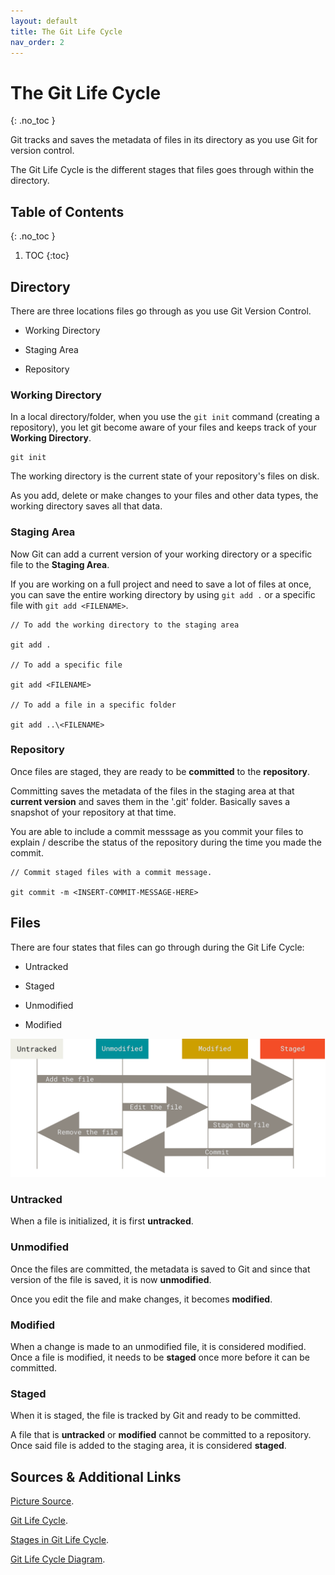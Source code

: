 ```yaml
---
layout: default
title: The Git Life Cycle
nav_order: 2
---
```


<!-- prettier-ignore-start -->

# The Git Life Cycle 
{: .no_toc }

Git tracks and saves the metadata of files in its directory as you use Git for version control. 

The Git Life Cycle is the different stages that files goes through within the directory.

## Table of Contents
{: .no_toc }

1. TOC
{:toc}

<!-- prettier-ignore-end -->

## Directory

There are three locations files go through as you use Git Version Control.

- Working Directory

- Staging Area

- Repository

### Working Directory

In a local directory/folder, when you use the `git init` command (creating a repository), you let git become aware of your files and keeps track of your **Working Directory**.

```
git init
```

The working directory is the current state of your repository's files on disk.

As you add, delete or make changes to your files and other data types, the working directory saves all that data.

### Staging Area

Now Git can add a current version of your working directory or a specific file to the **Staging Area**.

If you are working on a full project and need to save a lot of files at once, you can save the entire working directory by using `git add .` or a specific file with `git add <FILENAME>`.

```
// To add the working directory to the staging area

git add .

// To add a specific file

git add <FILENAME>

// To add a file in a specific folder

git add ..\<FILENAME>
```

### Repository

Once files are staged, they are ready to be **committed** to the **repository**.

Committing saves the metadata of the files in the staging area at that **current version** and saves them in the '.git' folder. Basically saves a snapshot of your repository at that time.

You are able to include a commit messsage as you commit your files to explain / describe the status of the repository during the time you made the commit.

```
// Commit staged files with a commit message.

git commit -m <INSERT-COMMIT-MESSAGE-HERE>
```

## Files

There are four states that files can go through during the Git Life Cycle:

- Untracked

- Staged

- Unmodified

- Modified

![The Git Life Cycle](lifecycle.png)

### Untracked

When a file is initialized, it is first **untracked**.

### Unmodified

Once the files are committed, the metadata is saved to Git and since that version of the file is saved, it is now **unmodified**.

Once you edit the file and make changes, it becomes **modified**.

### Modified

When a change is made to an unmodified file, it is considered modified. Once a file is modified, it needs to be **staged** once more before it can be committed.

### Staged

When it is staged, the file is tracked by Git and ready to be committed.

A file that is **untracked** or **modified** cannot be committed to a repository. Once said file is added to the staging area, it is considered **staged**.

## Sources & Additional Links

[Picture Source](https://git-scm.com/book/en/v2/Git-Basics-Recording-Changes-to-the-Repository).

[Git Life Cycle](https://www.geeksforgeeks.org/git/git-life-cycle).

[Stages in Git Life Cycle](https://www.toolsqa.com/git/git-life-cycle).

[Git Life Cycle Diagram](https://www.tutorialspoint.com/git/git_life_cycle.htm).

